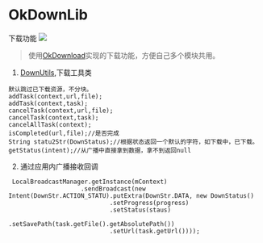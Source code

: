 # OkDownLib
下载功能 [![](https://jitpack.io/v/xuanu/OkDownLib.svg)](https://jitpack.io/#xuanu/OkDownLib)

> 使用[OkDownload](https://github.com/lingochamp/okdownload)实现的下载功能，方便自己多个模块共用。

1. [DownUtils](https://github.com/xuanu/OkDownLib/blob/master/okdownservice/src/main/java/aar/zeffect/cn/okdownservice/utils/DownUtils.java),下载工具类
```
默认跳过已下载资源，不分块。
addTask(context,url,file);
addTask(context,task);
cancelTask(context,url,file);
cancelTask(context,task);  
cancelAllTask(context);
isCompleted(url,file);//是否完成
String statu2Str(DownStatus);//根据状态返回一个默认的字符，如下载中，已下载。
getStatus(intent);//从广播中直接拿到数据，拿不到返回null
```
2. 通过应用内广播接收回调

```
 LocalBroadcastManager.getInstance(mContext)
                    .sendBroadcast(new Intent(DownStr.ACTION_STATU).putExtra(DownStr.DATA, new DownStatus()
                            .setProgress(progress)
                            .setStatus(staus)
                            .setSavePath(task.getFile().getAbsolutePath())
                            .setUrl(task.getUrl())));
```
